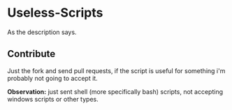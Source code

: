 # Useless-Scripts

As the description says.

## Contribute
Just the fork and send pull requests, if the script is useful for something i'm probably not going to accept it.

__Observation:__ just sent shell (more specifically bash) scripts, not accepting windows scripts or other types. 
